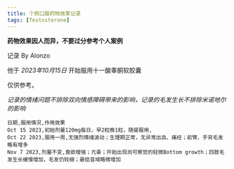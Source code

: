 ```yaml
---
title: 个例口服药物效果记录
tags: [Testosterone]
---
```


**药物效果因人而异，不要过分参考个人案例**

记录 By Alonzo

他于 *2023年10月15日* 开始服用十一酸睾酮软胶囊

仅供参考。

*记录的情绪问题不排除双向情感障碍带来的影响，记录的毛发生长不排除米诺地尔的影响*

```csv
日期,服用情况,作用效果
Oct 15 2023,初始剂量120mg每日，早2粒晚1粒，随餐服用,
Oct 22 2023,服用一周,无强烈情绪波动；生理期正常，无异常出血、痛经；前臂、手背毛发略有增多
Nov 7 2023,剂量不变,食欲增强；亢奋；开始出现尚可察觉的轻微Bottom growth；四肢毛发生长缓慢增加，毛发仍较细；最低音域略微增加
```

